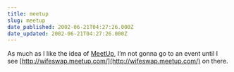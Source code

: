 ```yaml
---
title: meetup
slug: meetup
date_published: 2002-06-21T04:27:26.000Z
date_updated: 2002-06-21T04:27:26.000Z
---
```


As much as I like the idea of [MeetUp](http://meetup.com), I’m not gonna go to an event until I see [http://wifeswap.meetup.com/](http://wifeswap.meetup.com/) on there.
